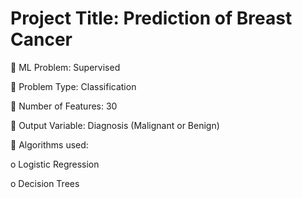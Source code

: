 #	Project Title: Prediction of Breast Cancer

	ML Problem: Supervised

	Problem Type: Classification

	Number of Features: 30

	Output Variable: Diagnosis (Malignant or Benign)

	Algorithms used:

  o	Logistic Regression
  
  o	Decision Trees
